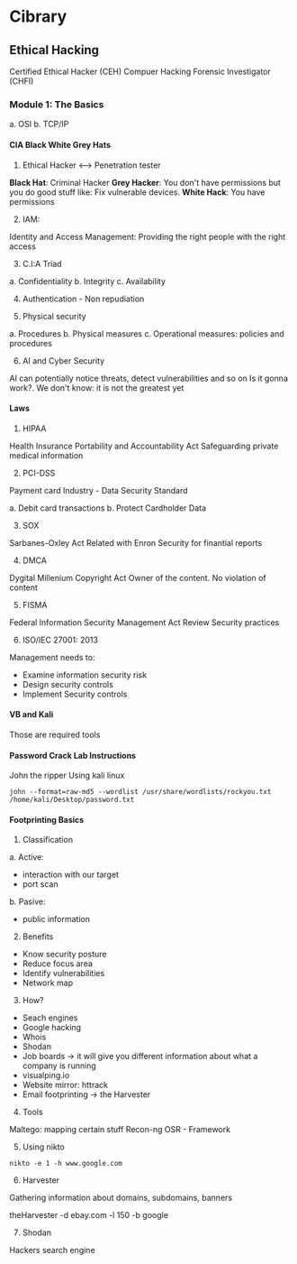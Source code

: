 # Cibrary

## Ethical Hacking

Certified Ethical Hacker (CEH)
Compuer Hacking Forensic Investigator (CHFI)

### Module 1: The Basics

a. OSI
b. TCP/IP

#### CIA Black White Grey Hats

1. Ethical Hacker <--> Penetration tester

__Black Hat__: Criminal Hacker
__Grey Hacker__: You don't have permissions but you do good stuff like: Fix vulnerable devices.
__White Hack__: You have permissions

2. IAM:

Identity and Access Management: Providing the right people with the right access

3. C.I:A Triad

a. Confidentiality
b. Integrity
c. Availability

4. Authentication - Non repudiation

5. Physical security

a. Procedures
b. Physical measures
c. Operational measures: policies and procedures

6. AI and Cyber Security

AI can potentially notice threats, detect vulnerabilities and so on
Is it gonna work?. We don't know: it is not the greatest yet

#### Laws

1. HIPAA

Health Insurance Portability and Accountability Act
Safeguarding private medical information

2. PCI-DSS

Payment card Industry - Data Security Standard

a. Debit card transactions
b. Protect Cardholder Data

3. SOX

Sarbanes-Oxley Act
Related with Enron
Security for finantial reports

4. DMCA

Dygital Millenium Copyright Act
Owner of the content. No violation of content

5. FISMA

Federal Information Security Management Act
Review Security practices

6. ISO/IEC 27001: 2013

Management needs to:

- Examine information security risk
- Design security controls
- Implement Security controls

#### VB and Kali

Those are required tools

#### Password Crack Lab Instructions

John the ripper
Using kali linux

```
john --format=raw-md5 --wordlist /usr/share/wordlists/rockyou.txt /home/kali/Desktop/password.txt
```


#### Footprinting Basics

1. Classification

a. Active:
- interaction with our target
- port scan

b. Pasive:

- public information

2. Benefits

- Know security posture
- Reduce focus area
- Identify vulnerabilities
- Network map

3. How?

- Seach engines
- Google hacking
- Whois
- Shodan
- Job boards -> it will give you different information about what a company is running
- visualping.io
- Website mirror: httrack
- Email footprinting -> the Harvester

4. Tools

Maltego: mapping certain stuff
Recon-ng
OSR - Framework

5. Using nikto

`nikto -e 1 -h www.google.com`

6. Harvester

Gathering information about domains, subdomains, banners

theHarvester -d ebay.com -l 150 -b google

7. Shodan

Hackers search engine
